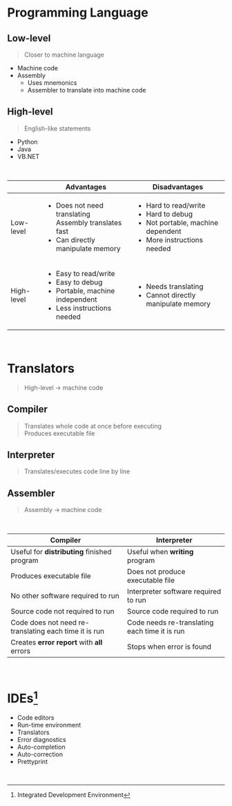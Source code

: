 # Programming Language

## Low-level

> Closer to machine language

- Machine code
- Assembly
    - Uses mnemonics
    - Assembler to translate into machine code

## High-level

> English-like statements

- Python
- Java
- VB.NET

<br>

|            | Advantages                                                                                                                        | Disadvantages                                                                                                                       |
| ---------- | --------------------------------------------------------------------------------------------------------------------------------- | ----------------------------------------------------------------------------------------------------------------------------------- |
| Low-level  | <ul><li>Does not need translating <br> Assembly translates fast</li><li>Can directly manipulate memory</li></ul>                  | <ul><li>Hard to read/write</li><li>Hard to debug</li><li>Not portable, machine dependent</li><li>More instructions needed</li></ul> |
| High-level | <ul><li>Easy to read/write</li><li>Easy to debug</li><li>Portable, machine independent</li><li>Less instructions needed</li></ul> | <ul><li>Needs translating</li><li>Cannot directly manipulate memory</li></ul>                                                       |

<br>

# Translators

> High-level → machine code

## Compiler

> Translates whole code at once before executing \
> Produces executable file

## Interpreter

> Translates/executes code line by line

## Assembler

> Assembly → machine code

<br>

| Compiler                                              | Interpreter                                   |
| ----------------------------------------------------- | --------------------------------------------- |
| Useful for **distributing** finished program          | Useful when **writing** program               |
| Produces executable file                              | Does not produce executable file              |
| No other software required to run                     | Interpreter software required to run          |
| Source code not required to run                       | Source code required to run                   |
| Code does not need re-translating each time it is run | Code needs re-translating each time it is run |
| Creates **error report** with **all** errors          | Stops when error is found                     |

<br>

# IDEs[^IDE]

- Code editors
- Run-time environment
- Translators
- Error diagnostics
- Auto-completion
- Auto-correction
- Prettyprint

<br>

[^IDE]: Integrated Development Environment
